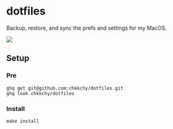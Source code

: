 dotfiles
==================================================
Backup, restore, and sync the prefs and settings for my MacOS.

[![](https://raw.githubusercontent.com/chkkchy/master/dotfiles/doc/iterm2ss.png)](https://raw.githubusercontent.com/chkkchy/master/dotfiles/doc/iterm2ss.png)


Setup
--------------------------------------------------

### Pre
```
ghq get git@github.com:chkkchy/dotfiles.git
ghq look chkkchy/dotfiles
```

### Install
```
make install
```
